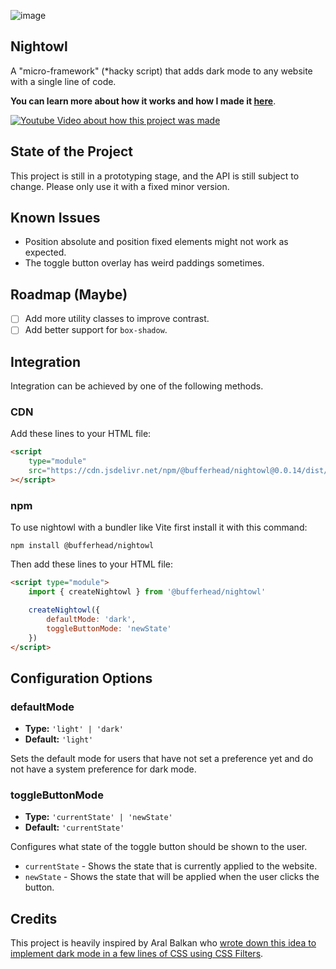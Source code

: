 ![image](https://github.com/bufferhead-code/nightowl/assets/6266887/6dbd652a-0307-4d2b-ac9e-26230b8b59c7)

## Nightowl

A "micro-framework" (\*hacky script) that adds dark mode to any website with a single line of code.

**You can learn more about how it works and how I made it [here](http://www.youtube.com/watch?v=JONzCyVXa60)**.

[![Youtube Video about how this project was made](http://img.youtube.com/vi/JONzCyVXa60/0.jpg)](http://www.youtube.com/watch?v=JONzCyVXa60 'Add Dark Mode to any Website with a single line of code')

## State of the Project

This project is still in a prototyping stage, and the API is still subject to change.
Please only use it with a fixed minor version.

## Known Issues

-   Position absolute and position fixed elements might not work as expected.
-   The toggle button overlay has weird paddings sometimes.

## Roadmap (Maybe)

-   [ ] Add more utility classes to improve contrast.
-   [ ] Add better support for `box-shadow`.

## Integration

Integration can be achieved by one of the following methods.

### CDN

Add these lines to your HTML file:

```html
<script
    type="module"
    src="https://cdn.jsdelivr.net/npm/@bufferhead/nightowl@0.0.14/dist/nightowl.js"
></script>
```

### npm

To use nightowl with a bundler like Vite first install it with this command:

```shell
npm install @bufferhead/nightowl
```

Then add these lines to your HTML file:

```html
<script type="module">
    import { createNightowl } from '@bufferhead/nightowl'

    createNightowl({
        defaultMode: 'dark',
        toggleButtonMode: 'newState'
    })
</script>
```

## Configuration Options

### defaultMode

-   **Type:** `'light' | 'dark'`
-   **Default:** `'light'`

Sets the default mode for users that have not set a preference yet and do not have a system preference for dark mode.

### toggleButtonMode

-   **Type:** `'currentState' | 'newState'`
-   **Default:** `'currentState'`

Configures what state of the toggle button should be shown to the user.

-   `currentState` - Shows the state that is currently applied to the website.
-   `newState` - Shows the state that will be applied when the user clicks the button.

## Credits

This project is heavily inspired by Aral Balkan who [wrote down this idea to implement dark mode in a few lines of CSS using CSS Filters](https://ar.al/2021/08/24/implementing-dark-mode-in-a-handful-of-lines-of-css-with-css-filters/).
